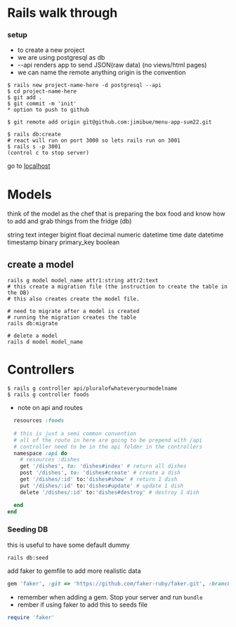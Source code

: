 # Rails walk through

### setup

- to create a new project
- we are using postgresql as db
- --api renders app to send JSON(raw data) (no views/html pages)
- we can name the remote anything origin is the convention

```
$ rails new project-name-here -d postgresql --api
$ cd project-name-here
$ git add .
$ git commit -m 'init'
* option to push to github

$ git remote add origin git@github.com:jimibue/menu-app-sum22.git

$ rails db:create
# react will run on port 3000 so lets rails run on 3001
$ rails s -p 3001
(control c to stop server)

```
go to [localhost](http://localhost:3001/)


# Models

think of the model as the chef that is preparing the box food and know how to add and grab things from the fridge (db)

string
text
integer
bigint
float
decimal
numeric
datetime
time
date
datetime
timestamp
binary
primary_key
boolean


## create a model
```
rails g model model_name attr1:string attr2:text
# this create a migration file (the instruction to create the table in the DB)
# this also creates create the model file.

# need to migrate after a model is created
# running the migration creates the table
rails db:migrate

# delete a model
rails d model model_name
```

# Controllers
```
$ rails g controller api/pluralofwhateveryourmodelname
$ rails g controller foods

```

* note on api and routes
```ruby
  resources :foods
  
  # this is just a semi common convention
  # all of the route in here are going to be prepend with /api
  # controller need to be in the api folder in the controllers
  namespace :api do 
    # resources :dishes
    get '/dishes', to: 'dishes#index' # return all dishes
    post '/dishes', to: 'dishes#create' # create a dish
    get '/dishes/:id' to:'dishes#show' # return 1 dish
    put '/dishes/:id' to:'dishes#update' # update 1 dish
    delete '/dishes/:id' to:'dishes#destroy' # destroy 1 dish

  end
end
```

### Seeding DB
this is useful to have some default dummy
```
rails db:seed
```
add faker to gemfile to add more realistic data

```ruby
gem 'faker', :git => 'https://github.com/faker-ruby/faker.git', :branch => 'master'
```

* remember when adding a gem.  Stop your server and run `bundle`
* rember if using faker to add this to seeds
file
```ruby
require 'faker'
```


